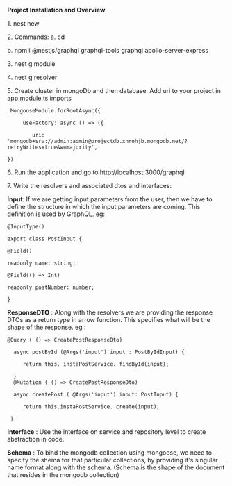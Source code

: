 
**Project Installation and Overview**

1\. nest new <project-name>

2\. Commands:	a. cd <project-name> 

b. npm i @nestjs/graphql graphql-tools graphql apollo-server-express

3\.  nest g module <module-name>

4\. nest g resolver <module-name>

5\. Create cluster in mongoDb and then database. Add uri to your project in app.module.ts imports
```
 MongooseModule.forRootAsync({

     useFactory: async () => ({

        uri:  'mongodb+srv://admin:admin@projectdb.xnrohjb.mongodb.net/?   retryWrites=true&w=majority',

})
```

6\. Run the application and go to http://localhost:3000/graphql

7\. Write the resolvers and associated dtos and interfaces:

**Input**: If we are getting input parameters from the user, then we have to define the structure in which the input parameters are coming. This definition is used by GraphQL. eg: 
```
@InputType()

export class PostInput {

@Field()

readonly name: string;

@Field(() => Int)

readonly postNumber: number;

}

```

**ResponseDTO** : Along with the resolvers we are providing the response DTOs as a return type in arrow function. This specifies what will be the shape of the response. eg : 

  ```
  @Query ( () => CreatePostResponseDto)

    async postById (@Args('input') input : PostByIdInput) {

       return this. instaPostService. findById(input);

    }
    @Mutation ( () => CreatePostResponseDto)

    async createPost ( @Args('input') input: PostInput) {

       return this.instaPostService. create(input);

   }
   ```

**Interface** : Use the interface on service and repository level to create abstraction in code.

**Schema** : To bind the mongodb collection using mongoose, we need to specify the shema for that particular collections, by providing it's singular name format along with the schema. (Schema is the shape of the document that resides in the mongodb collection)




